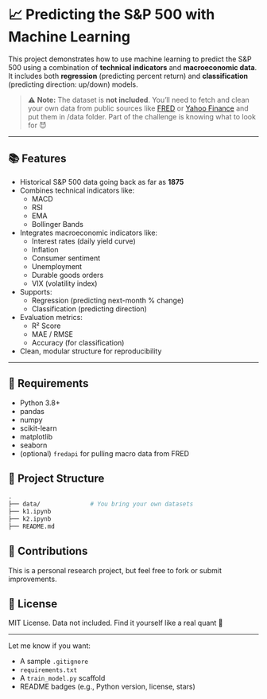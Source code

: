 # 📈 Predicting the S&P 500 with Machine Learning

This project demonstrates how to use machine learning to predict the S&P 500 using a combination of **technical indicators** and **macroeconomic data**. It includes both **regression** (predicting percent return) and **classification** (predicting direction: up/down) models.

> ⚠️ **Note:** The dataset is **not included**. You’ll need to fetch and clean your own data from public sources like [FRED](https://fred.stlouisfed.org/) or [Yahoo Finance](https://finance.yahoo.com/) and put them in /data folder. Part of the challenge is knowing what to look for 😈

---

## 📚 Features

- Historical S&P 500 data going back as far as **1875**
- Combines technical indicators like:
  - MACD
  - RSI
  - EMA
  - Bollinger Bands
- Integrates macroeconomic indicators like:
  - Interest rates (daily yield curve)
  - Inflation
  - Consumer sentiment
  - Unemployment
  - Durable goods orders
  - VIX (volatility index)
- Supports:
  - Regression (predicting next-month % change)
  - Classification (predicting direction)
- Evaluation metrics:
  - R² Score
  - MAE / RMSE
  - Accuracy (for classification)
- Clean, modular structure for reproducibility

---

## 🔧 Requirements

- Python 3.8+
- pandas
- numpy
- scikit-learn
- matplotlib
- seaborn
- (optional) `fredapi` for pulling macro data from FRED


## 📁 Project Structure
```graphql
.
├── data/              # You bring your own datasets
├── k1.ipynb       
├── k2.ipynb          
├── README.md
```


## 🧠 Contributions
This is a personal research project, but feel free to fork or submit improvements.

## 📜 License
MIT License.
Data not included. Find it yourself like a real quant 🔎



---

Let me know if you want:
- A sample `.gitignore`
- `requirements.txt`
- A `train_model.py` scaffold
- README badges (e.g., Python version, license, stars)
